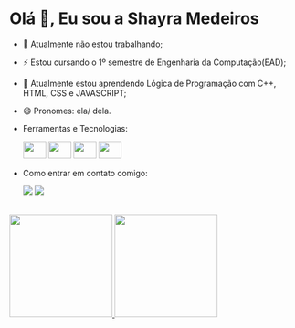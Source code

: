 # Olá 👋, Eu sou a Shayra Medeiros

- 🔭 Atualmente não estou trabalhando;
- ⚡ Estou cursando o 1º semestre de Engenharia da Computação(EAD);
- 🌱 Atualmente estou aprendendo Lógica de Programação com C++, HTML, CSS e JAVASCRIPT;       
- 😄 Pronomes: ela/ dela.
- Ferramentas e Tecnologias:
  <div>
    <img width="40" height="30" src="https://cdn.jsdelivr.net/gh/devicons/devicon/icons/html5/html5-original.svg" />
    <img width="40" height="30" src="https://cdn.jsdelivr.net/gh/devicons/devicon/icons/css3/css3-original.svg" />
    <img width="40" height="30" src="https://cdn.jsdelivr.net/gh/devicons/devicon/icons/javascript/javascript-original.svg" />    
    <img width="40" height="30" src="https://cdn.jsdelivr.net/gh/devicons/devicon/icons/git/git-original.svg" />          
  </div>      

- Como entrar em contato comigo:
  <div><a href="https://www.linkedin.com/in/seu-usuário-linkedln-aqui" target="_blank"><img loading="lazy" src="https://img.shields.io/badge/-LinkedIn-%230077B5?style=for-the-badge&logo=linkedin&logoColor=white" target="_blank"></a>
    <a href = "mailto:shayro56@gmail.com"><img loading="lazy" src="https://img.shields.io/badge/Gmail-D14836?style=for-the-badge&logo=gmail&logoColor=white" target="_blank"></a>
  </div><br>
 <div>
<a href="https://github.com/seu-usuário-aqui">
<img loading="lazy" height="180em" src="https://github-readme-stats.vercel.app/api/top-langs/?username=Shay35&layout=compact&langs_count=7&theme=dracula"/>
<img loading="lazy" height="180em" src="https://github-readme-stats.vercel.app/api?username=Shay35&show_icons=true&theme=dracula&include_all_commits=true&count_private=true"/>
</div>





 
  


